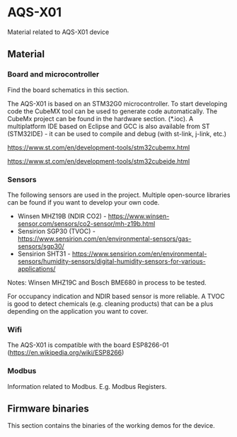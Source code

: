 # AQS-X01
Material related to AQS-X01 device

## Material

### Board and microcontroller

Find the board schematics in this section.

The AQS-X01 is based on an STM32G0 microcontroller. To start developing code the CubeMX tool can be used to generate code automatically. The CubeMx project can be found in the hardware section. (*.ioc). A multiplatform IDE based on Eclipse and GCC is also available  from ST (STM32IDE) - it can be used to compile and debug (with st-link, j-link, etc.) 

https://www.st.com/en/development-tools/stm32cubemx.html

https://www.st.com/en/development-tools/stm32cubeide.html

### Sensors

The following sensors are used in the project. Multiple open-source libraries can be found if you want to develop your own code.

- Winsen MHZ19B (NDIR CO2) - https://www.winsen-sensor.com/sensors/co2-sensor/mh-z19b.html
- Sensirion SGP30 (TVOC) - https://www.sensirion.com/en/environmental-sensors/gas-sensors/sgp30/
- Sensirion SHT31 - https://www.sensirion.com/en/environmental-sensors/humidity-sensors/digital-humidity-sensors-for-various-applications/

Notes:  Winsen MHZ19C and Bosch BME680 in process to be tested.

For occupancy indication and NDIR based sensor is more reliable. A TVOC is good to detect chemicals (e.g. cleaning products) that can be a plus depending on the application you want to cover.

### Wifi

The AQS-X01 is compatible with the board ESP8266-01 (https://en.wikipedia.org/wiki/ESP8266)

### Modbus

Information related to Modbus. E.g. Modbus Registers.



## Firmware binaries

This section contains the binaries of the working demos for the device.

